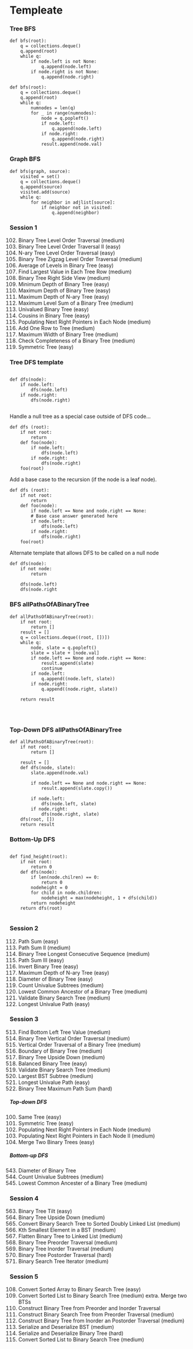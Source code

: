# Templeate
### Tree BFS
```
def bfs(root):
    q = collections.deque()
    q.append(root)
    while q:
        if node.left is not None:
            q.append(node.left)
        if node.right is not None:
            q.append(node.right)

def bfs(root):
    q = collections.deque()
    q.append(root)
    while q:
        numnodes = len(q)
        for _ in range(numnodes):
            node = q.popleft()
            if node.left:
                q.append(node.left)
            if node.right:
                q.append(node.right)
            result.append(node.val)
``` 

### Graph BFS
```
def bfs(graph, source):
    visited = set()
    q = collections.deque()
    q.append(source)
    visited.add(source)
    while q:
        for neighbor in adjlist[source]:
            if neighbor not in visited:
                q.append(neighbor)
```


### Session 1
102. Binary Tree Level Order Traversal (medium)
107. Binary Tree Level Order Traversal II (easy)
429. N-ary Tree Level Order Traversal (easy)
103. Binary Tree Zigzag Level Order Traversal (medium)
637. Average of Levels in Binary Tree (easy)
515. Find Largest Value in Each Tree Row (medium)
199. Binary Tree Right Side View (medium)
111. Minimum Depth of Binary Tree (easy)
104. Maximum Depth of Binary Tree (easy)
559. Maximum Depth of N-ary Tree (easy)
1161. Maximum Level Sum of a Binary Tree (medium) 
965. Univalued Binary Tree (easy)
993. Cousins in Binary Tree (easy)
116. Populating Next Right Pointers in Each Node (medium)
623. Add One Row to Tree (medium)
662. Maximum Width of Binary Tree (medium)
958. Check Completeness of a Binary Tree (medium)
101. Symmetric Tree (easy)

### Tree DFS template
```buildoutcfg

def dfs(node):
    if node.left:
        dfs(node.left)
    if node.right:
        dfs(node.right)    
        
```
Handle a null tree as a special case outside of DFS code...

```buildoutcfg
def dfs (root):
    if not root:
        return
    def foo(node):
        if node.left:
            dfs(node.left)
        if node.right:
            dfs(node.right) 
    foo(root) 
```
Add a base case to the recursion (if the node is a leaf node).
```buildoutcfg
def dfs (root):
    if not root:
        return
    def foo(node):
        if node.left == None and node.right == None:
        # Base case answer generated here
        if node.left:
            dfs(node.left)
        if node.right:
            dfs(node.right) 
    foo(root)  
```

Alternate template that allows DFS to be called on a null node
```buildoutcfg
def dfs(node):
    if not node:
        return
        
    dfs(node.left)
    dfs(node.right
```

### BFS allPathsOfABinaryTree
```buildoutcfg
def allPathsOfABinaryTree(root):
    if not root:
        return []
    result = []
    q = collections.deque((root, [])])
    while q:
        node, slate = q.popleft()
        slate = slate + [node.val]
        if node.left == None and node.right == None:
            result.append(slate)
            continue
        if node.left:
            q.append((node.left, slate))
        if node.right:
            q.append((node.right, slate))
            
    return result
    
    
         
```


### Top-Down DFS allPathsOfABinaryTree
```buildoutcfg
def allPathsOfABinaryTree(root):
    if not root:
        return []
        
    result = []
    def dfs(node, slate):
        slate.append(node.val)
        
        if node.left == None and node.right == None:
            result.append(slate.copy())
            
        if node.left:
            dfs(node.left, slate)
        if node.right:
            dfs(node.right, slate)
    dfs(root, [])
    return result
```
### Bottom-Up DFS
```buildoutcfg

def find_height(root):
    if not root:
        return 0
    def dfs(node):
        if len(node.chilren) == 0:
            return 0
        nodeheight = 0
        for child in node.children:
            nodeheight = max(nodeheight, 1 + dfs(child))
        return nodeheight
    return dfs(root)
        
```
### Session 2
112. Path Sum (easy)
113. Path Sum II (medium)
298. Binary Tree Longest Consecutive Sequence (medium)
437. Path Sum III (easy)
226. Invert Binary Tree (easy)
559. Maximum Depth of N-ary Tree (easy)
543. Diameter of Binary Tree (easy)
250. Count Univalue Subtrees (medium)
236. Lowest Common Ancestor of a Binary Tree (medium)
98. Validate Binary Search Tree (medium)
687. Longest Univalue Path (easy)


### Session 3
513. Find Bottom Left Tree Value (medium)
314. Binary Tree Vertical Order Traversal (medium)
987. Vertical Order Traversal of a Binary Tree (medium)
545. Boundary of Binary Tree (medium)
156. Binary Tree Upside Down (medium)
110. Balanced Binary Tree (easy)
98. Validate Binary Search Tree (medium)
333. Largest BST Subtree (medium)
687. Longest Univalue Path (easy)
124. Binary Tree Maximum Path Sum (hard)
##### Top-down DFS
100. Same Tree (easy)
101. Symmetric Tree (easy)
116. Populating Next Right Pointers in Each Node (medium)
117. Populating Next Right Pointers in Each Node II (medium)
617. Merge Two Binary Trees (easy)
##### Bottom-up DFS
543. Diameter of Binary Tree
250. Count Univalue Subtrees (medium)
236. Lowest Common Ancester of a Binary Tree (medium)



### Session 4
563. Binary Tree Tilt (easy)
156. Binary Tree Upside Down (medium)
426. Convert Binary Search Tree to Sorted Doubly Linked List (medium)
230. Kth Smallest Element in a BST (medium)
114. Flatten Binary Tree to Linked List (medium)
144. Binary Tree Preorder Traversal (medium)
94. Binary Tree Inorder Traversal (medium)
145. Binary Tree Postorder Traversal (hard)
173. Binary Search Tree Iterator (medium)


### Session 5
108. Convert Sorted Array to Binary Search Tree (easy)
109. Convert Sorted List to Binary Search Tree (medium)
extra. Merge two BTSs
105. Construct Binary Tree from Preorder and Inorder Traversal
1008. Construct Binary Search Tree from Preorder Traversal (medium)
106. Construct Binary Tree from Inorder an Postorder Traversal (medium)
449. Serialize and Deserialize BST (medium)
297. Serialize and Deserialize Binary Tree (hard)
109. Convert Sorted List to Binary Search Tree (medium)



